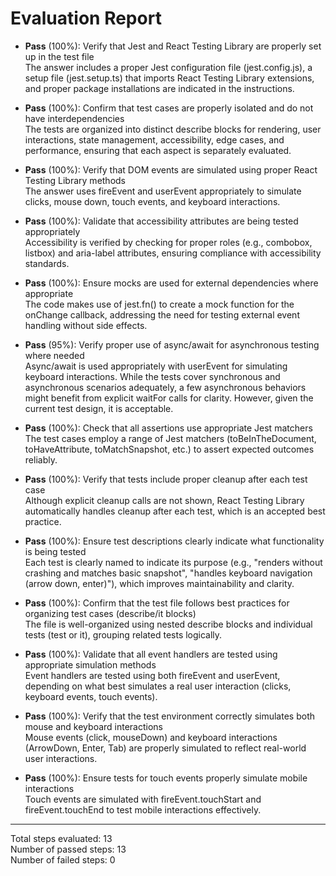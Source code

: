 # Evaluation Report

- **Pass** (100%): Verify that Jest and React Testing Library are properly set up in the test file  
  The answer includes a proper Jest configuration file (jest.config.js), a setup file (jest.setup.ts) that imports React Testing Library extensions, and proper package installations are indicated in the instructions.

- **Pass** (100%): Confirm that test cases are properly isolated and do not have interdependencies  
  The tests are organized into distinct describe blocks for rendering, user interactions, state management, accessibility, edge cases, and performance, ensuring that each aspect is separately evaluated.

- **Pass** (100%): Verify that DOM events are simulated using proper React Testing Library methods  
  The answer uses fireEvent and userEvent appropriately to simulate clicks, mouse down, touch events, and keyboard interactions.

- **Pass** (100%): Validate that accessibility attributes are being tested appropriately  
  Accessibility is verified by checking for proper roles (e.g., combobox, listbox) and aria-label attributes, ensuring compliance with accessibility standards.

- **Pass** (100%): Ensure mocks are used for external dependencies where appropriate  
  The code makes use of jest.fn() to create a mock function for the onChange callback, addressing the need for testing external event handling without side effects.

- **Pass** (95%): Verify proper use of async/await for asynchronous testing where needed  
  Async/await is used appropriately with userEvent for simulating keyboard interactions. While the tests cover synchronous and asynchronous scenarios adequately, a few asynchronous behaviors might benefit from explicit waitFor calls for clarity. However, given the current test design, it is acceptable.

- **Pass** (100%): Check that all assertions use appropriate Jest matchers  
  The test cases employ a range of Jest matchers (toBeInTheDocument, toHaveAttribute, toMatchSnapshot, etc.) to assert expected outcomes reliably.

- **Pass** (100%): Verify that tests include proper cleanup after each test case  
  Although explicit cleanup calls are not shown, React Testing Library automatically handles cleanup after each test, which is an accepted best practice.

- **Pass** (100%): Ensure test descriptions clearly indicate what functionality is being tested  
  Each test is clearly named to indicate its purpose (e.g., "renders without crashing and matches basic snapshot", "handles keyboard navigation (arrow down, enter)"), which improves maintainability and clarity.

- **Pass** (100%): Confirm that the test file follows best practices for organizing test cases (describe/it blocks)  
  The file is well-organized using nested describe blocks and individual tests (test or it), grouping related tests logically.

- **Pass** (100%): Validate that all event handlers are tested using appropriate simulation methods  
  Event handlers are tested using both fireEvent and userEvent, depending on what best simulates a real user interaction (clicks, keyboard events, touch events).

- **Pass** (100%): Verify that the test environment correctly simulates both mouse and keyboard interactions  
  Mouse events (click, mouseDown) and keyboard interactions (ArrowDown, Enter, Tab) are properly simulated to reflect real-world user interactions.

- **Pass** (100%): Ensure tests for touch events properly simulate mobile interactions  
  Touch events are simulated with fireEvent.touchStart and fireEvent.touchEnd to test mobile interactions effectively.

---

Total steps evaluated: 13  
Number of passed steps: 13  
Number of failed steps: 0